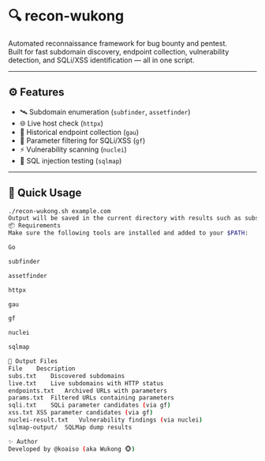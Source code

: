 # 🔍 recon-wukong

Automated reconnaissance framework for bug bounty and pentest.  
Built for fast subdomain discovery, endpoint collection, vulnerability detection, and SQLi/XSS identification — all in one script.

---

## ⚙️ Features

- 🛰️ Subdomain enumeration (`subfinder`, `assetfinder`)
- 🌐 Live host check (`httpx`)
- 🧠 Historical endpoint collection (`gau`)
- 🎯 Parameter filtering for SQLi/XSS (`gf`)
- ⚡ Vulnerability scanning (`nuclei`)
- 🧪 SQL injection testing (`sqlmap`)

---

## 🚀 Quick Usage

```bash
./recon-wukong.sh example.com
Output will be saved in the current directory with results such as subs.txt, sqli.txt, xss.txt, and more.
📦 Requirements
Make sure the following tools are installed and added to your $PATH:

Go

subfinder

assetfinder

httpx

gau

gf

nuclei

sqlmap

📁 Output Files
File	Description
subs.txt	Discovered subdomains
live.txt	Live subdomains with HTTP status
endpoints.txt	Archived URLs with parameters
params.txt	Filtered URLs containing parameters
sqli.txt	SQLi parameter candidates (via gf)
xss.txt	XSS parameter candidates (via gf)
nuclei-result.txt	Vulnerability findings (via nuclei)
sqlmap-output/	SQLMap dump results

✨ Author
Developed by @koaiso (aka Wukong 🐵)
